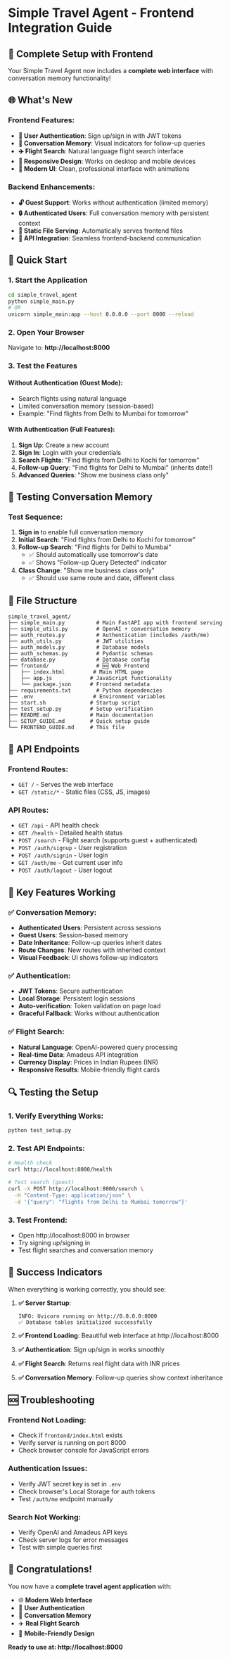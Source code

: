 # Simple Travel Agent - Frontend Integration Guide

## 🎉 Complete Setup with Frontend

Your Simple Travel Agent now includes a **complete web interface** with conversation memory functionality!

## 🌐 What's New

### Frontend Features:
- **🔐 User Authentication**: Sign up/sign in with JWT tokens
- **💬 Conversation Memory**: Visual indicators for follow-up queries
- **✈️ Flight Search**: Natural language flight search interface
- **📱 Responsive Design**: Works on desktop and mobile devices
- **🎨 Modern UI**: Clean, professional interface with animations

### Backend Enhancements:
- **🔓 Guest Support**: Works without authentication (limited memory)
- **🔒 Authenticated Users**: Full conversation memory with persistent context
- **📁 Static File Serving**: Automatically serves frontend files
- **🔗 API Integration**: Seamless frontend-backend communication

## 🚀 Quick Start

### 1. Start the Application
```bash
cd simple_travel_agent
python simple_main.py
# OR
uvicorn simple_main:app --host 0.0.0.0 --port 8000 --reload
```

### 2. Open Your Browser
Navigate to: **http://localhost:8000**

### 3. Test the Features

#### **Without Authentication (Guest Mode):**
- Search flights using natural language
- Limited conversation memory (session-based)
- Example: "Find flights from Delhi to Mumbai for tomorrow"

#### **With Authentication (Full Features):**
1. **Sign Up**: Create a new account
2. **Sign In**: Login with your credentials  
3. **Search Flights**: "Find flights from Delhi to Kochi for tomorrow"
4. **Follow-up Query**: "Find flights for Delhi to Mumbai" (inherits date!)
5. **Advanced Queries**: "Show me business class only"

## 🧪 Testing Conversation Memory

### Test Sequence:
1. **Sign in** to enable full conversation memory
2. **Initial Search**: "Find flights from Delhi to Kochi for tomorrow"
3. **Follow-up Search**: "Find flights for Delhi to Mumbai"
   - ✅ Should automatically use tomorrow's date
   - ✅ Shows "Follow-up Query Detected" indicator
4. **Class Change**: "Show me business class only"
   - ✅ Should use same route and date, different class

## 📁 File Structure

```
simple_travel_agent/
├── simple_main.py          # Main FastAPI app with frontend serving
├── simple_utils.py         # OpenAI + conversation memory
├── auth_routes.py          # Authentication (includes /auth/me)
├── auth_utils.py           # JWT utilities
├── auth_models.py          # Database models
├── auth_schemas.py         # Pydantic schemas
├── database.py             # Database config
├── frontend/               # 🆕 Web Frontend
│   ├── index.html         # Main HTML page
│   ├── app.js            # JavaScript functionality
│   └── package.json      # Frontend metadata
├── requirements.txt        # Python dependencies
├── .env                   # Environment variables
├── start.sh              # Startup script
├── test_setup.py         # Setup verification
├── README.md             # Main documentation
├── SETUP_GUIDE.md        # Quick setup guide
└── FRONTEND_GUIDE.md     # This file
```

## 🔧 API Endpoints

### Frontend Routes:
- `GET /` - Serves the web interface
- `GET /static/*` - Static files (CSS, JS, images)

### API Routes:
- `GET /api` - API health check
- `GET /health` - Detailed health status
- `POST /search` - Flight search (supports guest + authenticated)
- `POST /auth/signup` - User registration
- `POST /auth/signin` - User login
- `GET /auth/me` - Get current user info
- `POST /auth/logout` - User logout

## 🎯 Key Features Working

### ✅ Conversation Memory:
- **Authenticated Users**: Persistent across sessions
- **Guest Users**: Session-based memory
- **Date Inheritance**: Follow-up queries inherit dates
- **Route Changes**: New routes with inherited context
- **Visual Feedback**: UI shows follow-up indicators

### ✅ Authentication:
- **JWT Tokens**: Secure authentication
- **Local Storage**: Persistent login sessions
- **Auto-verification**: Token validation on page load
- **Graceful Fallback**: Works without authentication

### ✅ Flight Search:
- **Natural Language**: OpenAI-powered query processing
- **Real-time Data**: Amadeus API integration
- **Currency Display**: Prices in Indian Rupees (INR)
- **Responsive Results**: Mobile-friendly flight cards

## 🔍 Testing the Setup

### 1. Verify Everything Works:
```bash
python test_setup.py
```

### 2. Test API Endpoints:
```bash
# Health check
curl http://localhost:8000/health

# Test search (guest)
curl -X POST http://localhost:8000/search \
  -H "Content-Type: application/json" \
  -d '{"query": "flights from Delhi to Mumbai tomorrow"}'
```

### 3. Test Frontend:
- Open http://localhost:8000 in browser
- Try signing up/signing in
- Test flight searches and conversation memory

## 🎉 Success Indicators

When everything is working correctly, you should see:

1. **✅ Server Startup**: 
   ```
   INFO: Uvicorn running on http://0.0.0.0:8000
   ✅ Database tables initialized successfully
   ```

2. **✅ Frontend Loading**: Beautiful web interface at http://localhost:8000

3. **✅ Authentication**: Sign up/sign in works smoothly

4. **✅ Flight Search**: Returns real flight data with INR prices

5. **✅ Conversation Memory**: Follow-up queries show context inheritance

## 🆘 Troubleshooting

### Frontend Not Loading:
- Check if `frontend/index.html` exists
- Verify server is running on port 8000
- Check browser console for JavaScript errors

### Authentication Issues:
- Verify JWT secret key is set in `.env`
- Check browser's Local Storage for auth tokens
- Test `/auth/me` endpoint manually

### Search Not Working:
- Verify OpenAI and Amadeus API keys
- Check server logs for error messages
- Test with simple queries first

## 🎊 Congratulations!

You now have a **complete travel agent application** with:
- 🌐 **Modern Web Interface**
- 🔐 **User Authentication** 
- 💬 **Conversation Memory**
- ✈️ **Real Flight Search**
- 📱 **Mobile-Friendly Design**

**Ready to use at: http://localhost:8000**
